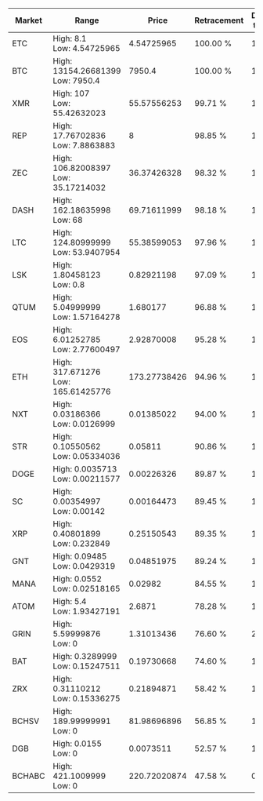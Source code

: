 | Market | Range | Price| Retracement | Doubles to 50% |
| --- | --- | --- | --- | --- |
| ETC | High: 8.1<br />Low: 4.54725965 | 4.54725965 | 100.00 % | 1.39 |
| BTC | High: 13154.26681399<br />Low: 7950.4 | 7950.4 | 100.00 % | 1.33 |
| XMR | High: 107<br />Low: 55.42632023 | 55.57556253 | 99.71 % | 1.46 |
| REP | High: 17.76702836<br />Low: 7.8863883 | 8 | 98.85 % | 1.60 |
| ZEC | High: 106.82008397<br />Low: 35.17214032 | 36.37426328 | 98.32 % | 1.95 |
| DASH | High: 162.18635998<br />Low: 68 | 69.71611999 | 98.18 % | 1.65 |
| LTC | High: 124.80999999<br />Low: 53.9407954 | 55.38599053 | 97.96 % | 1.61 |
| LSK | High: 1.80458123<br />Low: 0.8 | 0.82921198 | 97.09 % | 1.57 |
| QTUM | High: 5.04999999<br />Low: 1.57164278 | 1.680177 | 96.88 % | 1.97 |
| EOS | High: 6.01252785<br />Low: 2.77600497 | 2.92870008 | 95.28 % | 1.50 |
| ETH | High: 317.671276<br />Low: 165.61425776 | 173.27738426 | 94.96 % | 1.39 |
| NXT | High: 0.03186366<br />Low: 0.0126999 | 0.01385022 | 94.00 % | 1.61 |
| STR | High: 0.10550562<br />Low: 0.05334036 | 0.05811 | 90.86 % | 1.37 |
| DOGE | High: 0.0035713<br />Low: 0.00211577 | 0.00226326 | 89.87 % | 1.26 |
| SC | High: 0.00354997<br />Low: 0.00142 | 0.00164473 | 89.45 % | 1.51 |
| XRP | High: 0.40801899<br />Low: 0.232849 | 0.25150543 | 89.35 % | 1.27 |
| GNT | High: 0.09485<br />Low: 0.0429319 | 0.04851975 | 89.24 % | 1.42 |
| MANA | High: 0.0552<br />Low: 0.02518165 | 0.02982 | 84.55 % | 1.35 |
| ATOM | High: 5.4<br />Low: 1.93427191 | 2.6871 | 78.28 % | 1.36 |
| GRIN | High: 5.59999876<br />Low: 0 | 1.31013436 | 76.60 % | 2.14 |
| BAT | High: 0.3289999<br />Low: 0.15247511 | 0.19730668 | 74.60 % | 1.22 |
| ZRX | High: 0.31110212<br />Low: 0.15336275 | 0.21894871 | 58.42 % | 1.06 |
| BCHSV | High: 189.99999991<br />Low: 0 | 81.98696896 | 56.85 % | 1.16 |
| DGB | High: 0.0155<br />Low: 0 | 0.0073511 | 52.57 % | 1.05 |
| BCHABC | High: 421.1009999<br />Low: 0 | 220.72020874 | 47.58 % | 0.00 |
